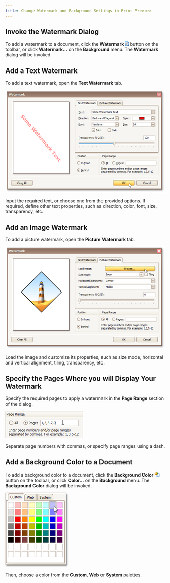 ```yaml
---
title: Change Watermark and Background Settings in Print Preview
---
```

## Invoke the Watermark Dialog
To add a watermark to a document,  click the **Watermark** ![previewButtonWatermark](../../../../images/Img7281.png) button on the toolbar, or click **Watermark...** on the **Background** menu. The **Watermark** dialog will be invoked.

## Add a Text Watermark
To add a text watermark, open the **Text Watermark** tab.

![previewWatermarkDialogText](../../../../images/Img7302.png)

Input the required text, or choose one from the provided options. If required, define other text properties, such as direction, color, font, size, transparency, etc.

## Add an Image Watermark
To add a picture watermark, open the **Picture Watermark** tab.

![previewWatermarkDialogImage](../../../../images/Img7301.png)

Load the image and customize its properties, such as size mode, horizontal and vertical alignment, tiling, transparency, etc.

## Specify the Pages Where you will Display Your Watermark
Specify the required pages to apply a watermark in the **Page Range** section of the dialog.

![previewWatermarkPageRange](../../../../images/Img7306.png)

Separate page numbers with commas, or specify page ranges using a dash.

## Add a Background Color to a Document
To add a background color to a document, click the **Background Color** ![previewButtonBgColor](../../../../images/Img7280.png) button on the toolbar, or click **Color...** on the **Background** menu. The **Background Color** dialog will be invoked.

![previewBgColorDialog](../../../../images/Img7303.png)

Then, choose a color from the **Custom**, **Web** or **System** palettes.
